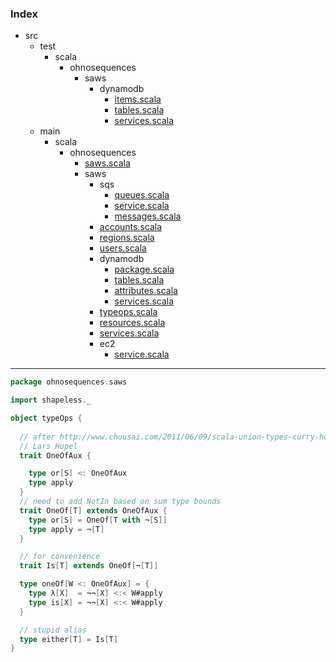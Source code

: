 ### Index

+ src
  + test
    + scala
      + ohnosequences
        + saws
          + dynamodb
            + [items.scala](../../../../test/scala/ohnosequences/saws/dynamodb/items.md)
            + [tables.scala](../../../../test/scala/ohnosequences/saws/dynamodb/tables.md)
            + [services.scala](../../../../test/scala/ohnosequences/saws/dynamodb/services.md)
  + main
    + scala
      + ohnosequences
        + [saws.scala](../saws.md)
        + saws
          + sqs
            + [queues.scala](sqs/queues.md)
            + [service.scala](sqs/service.md)
            + [messages.scala](sqs/messages.md)
          + [accounts.scala](accounts.md)
          + [regions.scala](regions.md)
          + [users.scala](users.md)
          + dynamodb
            + [package.scala](dynamodb/package.md)
            + [tables.scala](dynamodb/tables.md)
            + [attributes.scala](dynamodb/attributes.md)
            + [services.scala](dynamodb/services.md)
          + [typeops.scala](typeops.md)
          + [resources.scala](resources.md)
          + [services.scala](services.md)
          + ec2
            + [service.scala](ec2/service.md)

------


```scala
package ohnosequences.saws

import shapeless._

object typeOps {
  
  // after http://www.chuusai.com/2011/06/09/scala-union-types-curry-howard/#comment-179
  // Lars Hupel
  trait OneOfAux {

    type or[S] <: OneOfAux
    type apply
  }
  // need to add NotIn based on sum type bounds
  trait OneOf[T] extends OneOfAux {  
    type or[S] = OneOf[T with ¬[S]]
    type apply = ¬[T]
  }

  // for convenience
  trait Is[T] extends OneOf[¬[T]]

  type oneOf[W <: OneOfAux] = {
    type λ[X]  = ¬¬[X] <:< W#apply
    type is[X] = ¬¬[X] <:< W#apply
  }

  // stupid alias
  type either[T] = Is[T]
}
```


